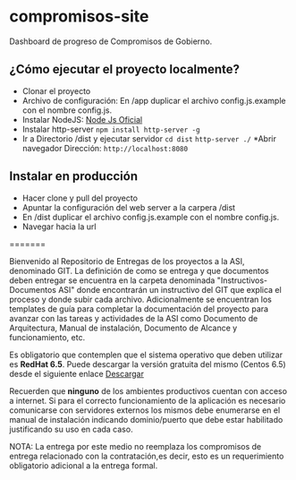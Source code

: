 # compromisos-site

Dashboard de progreso de Compromisos de Gobierno.

## ¿Cómo ejecutar el proyecto localmente?
 
* Clonar el proyecto
* Archivo de configuración: En /app duplicar el archivo config.js.example con el nombre config.js.
* Instalar NodeJS: [Node Js Oficial](http://nodejs.org)
* Instalar http-server
`npm install http-server -g`
* Ir a Directorio /dist y ejecutar servidor
`cd dist`
`http-server ./`
*Abrir navegador 
Dirección: `http://localhost:8080`

## Instalar en producción
* Hacer clone y pull del proyecto 
* Apuntar la configuración del web server a la carpera /dist
* En /dist duplicar el archivo config.js.example con el nombre config.js.
* Navegar hacia la url

=======

Bienvenido al Repositorio de Entregas de los proyectos a la ASI, denominado GIT.
La definición de como se entrega y que documentos deben entregar se encuentra en la carpeta denominada "Instructivos-Documentos ASI" donde encontrarán un instructivo del GIT que explica el proceso y donde subir cada archivo. 
Adicionalmente se encuentran los templates de guía para completar la documentación del proyecto para avanzar con las tareas y actividades de la ASI como Documento de Arquitectura, Manual de instalación, Documento de Alcance y funcionamiento, etc.

Es obligatorio que contemplen que  el sistema operativo que deben utilizar es **RedHat 6.5**. Puede descargar la versión gratuita del mismo (Centos 6.5) desde el siguiente enlace [Descargar](https://github.com/2creatives/vagrant-centos/releases/download/v6.5.1/centos65-x86_64-20131205.box)

Recuerden que **ninguno** de los ambientes productivos cuentan con acceso a internet. Si para el correcto funcionamiento de la aplicación es necesario comunicarse con servidores externos los mismos debe enumerarse en el manual de instalación indicando dominio/puerto que debe estar habilitado justificando su uso en cada caso. 

NOTA:  La entrega por este medio no reemplaza los compromisos de entrega relacionado con la contratación,es decir, esto es un requerimiento obligatorio adicional a la entrega formal.
